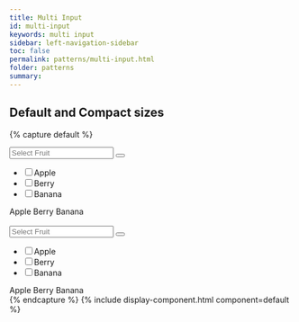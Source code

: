 ```yaml
---
title: Multi Input
id: multi-input
keywords: multi input
sidebar: left-navigation-sidebar
toc: false
permalink: patterns/multi-input.html
folder: patterns
summary:
---
```



## Default and Compact sizes

{% capture default %}
<div class="fd-multi-input">
    <div class="fd-multi-input-field">
        <div class="fd-popover">
            <div class="fd-popover__control fd-input-group__control">
                <div aria-label="Image label" aria-controls="F4GcX348a" aria-expanded="false" aria-haspopup="true">
                    <div class="fd-input-group">
                        <input type="text" class="fd-input fd-input-group__input" id="" placeholder="Select Fruit">
                        <span class="fd-input-group__addon fd-input-group__addon--button">
                            <button class="fd-input-group__button fd-button--light sap-icon--navigation-down-arrow"></button>
                        </span>
                    </div>
                </div>
            </div>
            <div class="fd-popover__body fd-popover__body--no-arrow" aria-hidden="true" id="F4GcX348a">
                <nav class="fd-menu">
                <ul class="fd-menu__list">
                    <li class="fd-form-item">
                        <label class="fd-form-label fd-form-label--checkbox" for="a1">
                            <input type="checkbox" class="fd-checkbox" id="a1">Apple
                        </label>
                    </li>
                    <li class="fd-form-item">
                        <label class="fd-form-label fd-form-label--checkbox" for="b1">
                            <input type="checkbox" class="fd-checkbox" id="b1">Berry
                        </label>
                    </li>
                    <li class="fd-form-item">
                        <label class="fd-form-label fd-form-label--checkbox" for="c1">
                            <input type="checkbox" class="fd-checkbox" id="c1">Banana
                        </label>
                    </li>
                </ul>
                </nav>
            </div>
        </div>
    </div>
    <div class="fd-multi-input-tags">
        <span class="fd-token" role="button">Apple</span>
        <span class="fd-token" role="button">Berry</span>
        <span class="fd-token" role="button">Banana</span>
    </div>
</div>

<br>

<div class="fd-multi-input">
    <div class="fd-multi-input-field">
        <div class="fd-popover">
            <div class="fd-popover__control fd-input-group__control">
                <div aria-label="Image label" aria-controls="F4GcX34a" aria-expanded="false" aria-haspopup="true">
                    <div class="fd-input-group">
                        <input type="text" class="fd-input fd-input--compact fd-input-group__input" id="" placeholder="Select Fruit">
                        <span class="fd-input-group__addon fd-input-group__addon--button fd-input-group__addon--compact">
                            <button class="fd-input-group__button fd-button--light fd-button--compact sap-icon--navigation-down-arrow"></button>
                        </span>
                    </div>
                </div>
            </div>
            <div class="fd-popover__body fd-popover__body--no-arrow" aria-hidden="true" id="F4GcX34a">
                <nav class="fd-menu">
                <ul class="fd-menu__list">
                    <li class="fd-form-item">
                        <label class="fd-form-label fd-form-label--checkbox" for="a2">
                            <input type="checkbox" class="fd-checkbox fd-checkbox--compact" id="a2">Apple
                        </label>
                    </li>
                    <li class="fd-form-item">
                        <label class="fd-form-label fd-form-label--checkbox" for="b2">
                            <input type="checkbox" class="fd-checkbox fd-checkbox--compact" id="b2">Berry
                        </label>
                    </li>
                    <li class="fd-form-item">
                        <label class="fd-form-label fd-form-label--checkbox" for="c2">
                            <input type="checkbox" class="fd-checkbox fd-checkbox--compact" id="c2">Banana
                        </label>
                    </li>
                </ul>
                </nav>
            </div>
        </div>
    </div>
    <div class="fd-multi-input-tags">
        <span class="fd-token" role="button">Apple</span>
        <span class="fd-token" role="button">Berry</span>
        <span class="fd-token" role="button">Banana</span>
    </div>
</div>
{% endcapture %}
{% include display-component.html component=default %}

